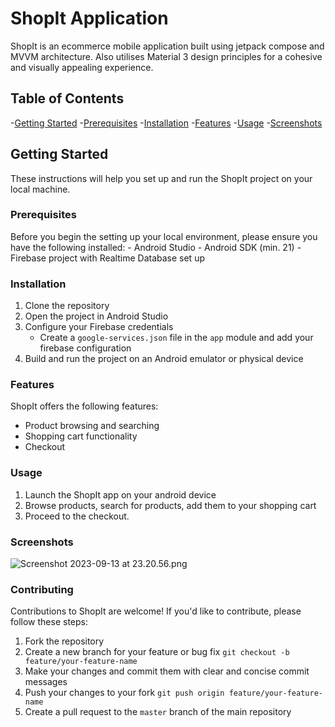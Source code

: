 # ShopIt Application

ShopIt is an ecommerce mobile application built using jetpack compose and MVVM architecture.
Also utilises Material 3 design principles for a cohesive and visually appealing experience.


## Table of Contents
-[Getting Started](#getting-started)
    -[Prerequisites](#prerequisites)
    -[Installation](#installation)
-[Features](#features)
-[Usage](#usage)
-[Screenshots](#screenshots)



## Getting Started

These instructions will help you set up and run the ShopIt project on your local machine.

### Prerequisites
Before you begin the setting up your local environment, please ensure you have the following installed:
    - Android Studio
    - Android SDK (min. 21)
    - Firebase project with Realtime Database set up

### Installation
1. Clone the repository
2. Open the project in Android Studio
3. Configure your Firebase credentials
    - Create a `google-services.json` file in the `app` module and add your firebase configuration
4. Build and run the project on an Android emulator or physical device

### Features
ShopIt offers the following features:
- Product browsing and searching
- Shopping cart functionality
- Checkout 

### Usage
1. Launch the ShopIt app on your android device
2. Browse products, search for products, add them to your shopping cart
3. Proceed to the checkout.

### Screenshots
![Screenshot 2023-09-13 at 23.20.56.png](..%2F..%2F..%2F..%2Fvar%2Ffolders%2F9z%2F9zskl2nn7yncxrjvndcr7frh0000gp%2FT%2FTemporaryItems%2FNSIRD_screencaptureui_b2HFOY%2FScreenshot%202023-09-13%20at%2023.20.56.png)

### Contributing
Contributions to ShopIt are welcome! If you'd like to contribute, please follow these steps:
1. Fork the repository
2. Create a new branch for your feature or bug fix `git checkout -b feature/your-feature-name`
3. Make your changes and commit them with clear and concise commit messages
4. Push your changes to your fork `git push origin feature/your-feature-name`
5. Create a pull request to the `master` branch of the main repository




